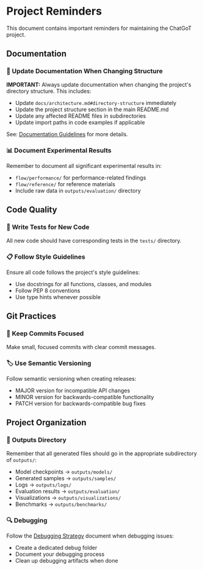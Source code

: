 # Project Reminders

This document contains important reminders for maintaining the ChatGoT project.

## Documentation

### 📝 Update Documentation When Changing Structure

**IMPORTANT:** Always update documentation when changing the project's directory structure. This includes:

- Update `docs/architecture.md#directory-structure` immediately
- Update the project structure section in the main README.md
- Update any affected README files in subdirectories
- Update import paths in code examples if applicable

See: [Documentation Guidelines](documentation_guidelines.md) for more details.

### 📊 Document Experimental Results

Remember to document all significant experimental results in:

- `flow/performance/` for performance-related findings
- `flow/reference/` for reference materials
- Include raw data in `outputs/evaluation/` directory

## Code Quality

### 🧪 Write Tests for New Code

All new code should have corresponding tests in the `tests/` directory.

### 📋 Follow Style Guidelines

Ensure all code follows the project's style guidelines:

- Use docstrings for all functions, classes, and modules
- Follow PEP 8 conventions
- Use type hints whenever possible

## Git Practices

### 🔀 Keep Commits Focused

Make small, focused commits with clear commit messages.

### 🏷️ Use Semantic Versioning

Follow semantic versioning when creating releases:

- MAJOR version for incompatible API changes
- MINOR version for backwards-compatible functionality
- PATCH version for backwards-compatible bug fixes

## Project Organization

### 📂 Outputs Directory

Remember that all generated files should go in the appropriate subdirectory of `outputs/`:

- Model checkpoints → `outputs/models/`
- Generated samples → `outputs/samples/`
- Logs → `outputs/logs/`
- Evaluation results → `outputs/evaluation/`
- Visualizations → `outputs/visualizations/`
- Benchmarks → `outputs/benchmarks/`

### 🔍 Debugging

Follow the [Debugging Strategy](debugging_strategy.md) document when debugging issues:

- Create a dedicated debug folder
- Document your debugging process
- Clean up debugging artifacts when done 